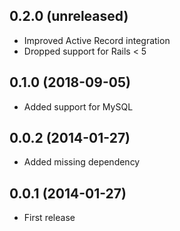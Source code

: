 ## 0.2.0 (unreleased)

- Improved Active Record integration
- Dropped support for Rails < 5

## 0.1.0 (2018-09-05)

- Added support for MySQL

## 0.0.2 (2014-01-27)

- Added missing dependency

## 0.0.1 (2014-01-27)

- First release
